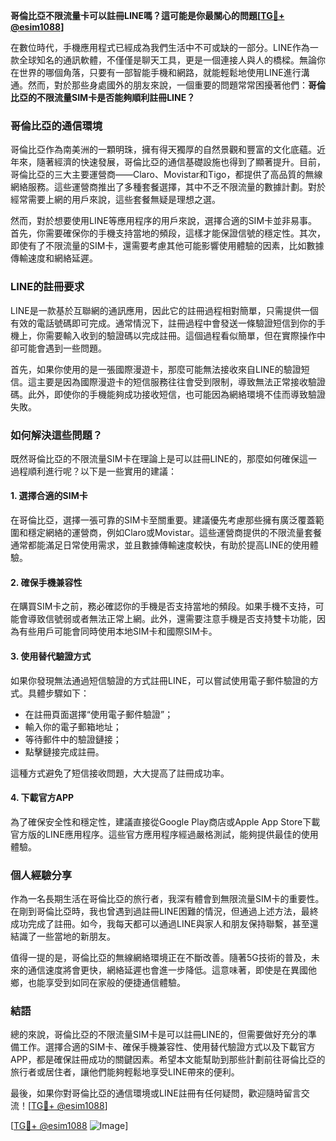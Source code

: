 **哥倫比亞不限流量卡可以註冊LINE嗎？這可能是你最關心的問題[[TG💪+ @esim1088](https://t.me/s/esim1088)]**

在數位時代，手機應用程式已經成為我們生活中不可或缺的一部分。LINE作為一款全球知名的通訊軟體，不僅僅是聊天工具，更是一個連接人與人的橋樑。無論你在世界的哪個角落，只要有一部智能手機和網路，就能輕鬆地使用LINE進行溝通。然而，對於那些身處國外的朋友來說，一個重要的問題常常困擾著他們：**哥倫比亞的不限流量SIM卡是否能夠順利註冊LINE？**

### 哥倫比亞的通信環境

哥倫比亞作為南美洲的一顆明珠，擁有得天獨厚的自然景觀和豐富的文化底蘊。近年來，隨著經濟的快速發展，哥倫比亞的通信基礎設施也得到了顯著提升。目前，哥倫比亞的三大主要運營商——Claro、Movistar和Tigo，都提供了高品質的無線網絡服務。這些運營商推出了多種套餐選擇，其中不乏不限流量的數據計劃。對於經常需要上網的用戶來說，這些套餐無疑是理想之選。

然而，對於想要使用LINE等應用程序的用戶來說，選擇合適的SIM卡並非易事。首先，你需要確保你的手機支持當地的頻段，這樣才能保證信號的穩定性。其次，即使有了不限流量的SIM卡，還需要考慮其他可能影響使用體驗的因素，比如數據傳輸速度和網絡延遲。

### LINE的註冊要求

LINE是一款基於互聯網的通訊應用，因此它的註冊過程相對簡單，只需提供一個有效的電話號碼即可完成。通常情況下，註冊過程中會發送一條驗證短信到你的手機上，你需要輸入收到的驗證碼以完成註冊。這個過程看似簡單，但在實際操作中卻可能會遇到一些問題。

首先，如果你使用的是一張國際漫遊卡，那麼可能無法接收來自LINE的驗證短信。這主要是因為國際漫遊卡的短信服務往往會受到限制，導致無法正常接收驗證碼。此外，即使你的手機能夠成功接收短信，也可能因為網絡環境不佳而導致驗證失敗。

### 如何解決這些問題？

既然哥倫比亞的不限流量SIM卡在理論上是可以註冊LINE的，那麼如何確保這一過程順利進行呢？以下是一些實用的建議：

#### 1. 選擇合適的SIM卡

在哥倫比亞，選擇一張可靠的SIM卡至關重要。建議優先考慮那些擁有廣泛覆蓋範圍和穩定網絡的運營商，例如Claro或Movistar。這些運營商提供的不限流量套餐通常都能滿足日常使用需求，並且數據傳輸速度較快，有助於提高LINE的使用體驗。

#### 2. 確保手機兼容性

在購買SIM卡之前，務必確認你的手機是否支持當地的頻段。如果手機不支持，可能會導致信號弱或者無法正常上網。此外，還需要注意手機是否支持雙卡功能，因為有些用戶可能會同時使用本地SIM卡和國際SIM卡。

#### 3. 使用替代驗證方式

如果你發現無法通過短信驗證的方式註冊LINE，可以嘗試使用電子郵件驗證的方式。具體步驟如下：
- 在註冊頁面選擇“使用電子郵件驗證”；
- 輸入你的電子郵箱地址；
- 等待郵件中的驗證鏈接；
- 點擊鏈接完成註冊。

這種方式避免了短信接收問題，大大提高了註冊成功率。

#### 4. 下載官方APP

為了確保安全性和穩定性，建議直接從Google Play商店或Apple App Store下載官方版的LINE應用程序。這些官方應用程序經過嚴格測試，能夠提供最佳的使用體驗。

### 個人經驗分享

作為一名長期生活在哥倫比亞的旅行者，我深有體會到無限流量SIM卡的重要性。在剛到哥倫比亞時，我也曾遇到過註冊LINE困難的情況，但通過上述方法，最終成功完成了註冊。如今，我每天都可以通過LINE與家人和朋友保持聯繫，甚至還結識了一些當地的新朋友。

值得一提的是，哥倫比亞的無線網絡環境正在不斷改善。隨著5G技術的普及，未來的通信速度將會更快，網絡延遲也會進一步降低。這意味著，即使是在異國他鄉，也能享受到如同在家般的便捷通信體驗。

### 結語

總的來說，哥倫比亞的不限流量SIM卡是可以註冊LINE的，但需要做好充分的準備工作。選擇合適的SIM卡、確保手機兼容性、使用替代驗證方式以及下載官方APP，都是確保註冊成功的關鍵因素。希望本文能幫助到那些計劃前往哥倫比亞的旅行者或居住者，讓他們能夠輕鬆地享受LINE帶來的便利。

最後，如果你對哥倫比亞的通信環境或LINE註冊有任何疑問，歡迎隨時留言交流！[[TG💪+ @esim1088](https://t.me/s/esim1088)] 

[[TG💪+ @esim1088](https://t.me/s/esim1088) ![Image](https://i.postimg.cc/4NQfJmqS/Snipaste-2025-05-13-00-14-12.png)]